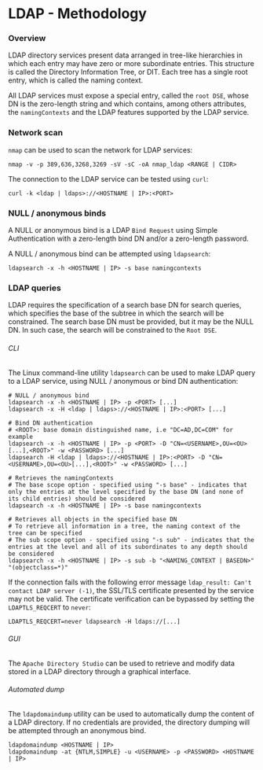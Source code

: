 # LDAP - Methodology

### Overview

LDAP directory services present data arranged in tree-like hierarchies in which
each entry may have zero or more subordinate entries. This structure is called
the Directory Information Tree, or DIT. Each tree has a single root entry,
which is called the naming context.

All LDAP services must expose a special entry, called the `root DSE`, whose DN
is the zero-length string and which contains, among others attributes, the
`namingContexts` and the LDAP features supported by the LDAP service.

### Network scan

`nmap` can be used to scan the network for LDAP services:

```
nmap -v -p 389,636,3268,3269 -sV -sC -oA nmap_ldap <RANGE | CIDR>
```

The connection to the LDAP service can be tested using `curl`:

```
curl -k <ldap | ldaps>://<HOSTNAME | IP>:<PORT>
```

### NULL / anonymous binds

A NULL or anonymous bind is a LDAP `Bind Request` using Simple Authentication
with a zero-length bind DN and/or a zero-length password.

A NULL / anonymous bind can be attempted using `ldapsearch`:

```
ldapsearch -x -h <HOSTNAME | IP> -s base namingcontexts
```

### LDAP queries

LDAP requires the specification of a search base DN for search queries, which
specifies the base of the subtree in which the search will be constrained. The
search base DN must be provided, but it may be the NULL DN. In such case, the
search will be constrained to the `Root DSE`.

###### CLI

The Linux command-line utility `ldapsearch` can be used to make LDAP query to a
LDAP service, using NULL / anonymous or bind DN authentication:

```
# NULL / anonymous bind
ldapsearch -x -h <HOSTNAME | IP> -p <PORT> [...]
ldapsearch -x -H <ldap | ldaps>://<HOSTNAME | IP>:<PORT> [...]

# Bind DN authentication
# <ROOT>: base domain distinguished name, i.e "DC=AD,DC=COM" for example
ldapsearch -x -h <HOSTNAME | IP> -p <PORT> -D "CN=<USERNAME>,OU=<OU>[...],<ROOT>" -w <PASSWORD> [...]
ldapsearch -H <ldap | ldaps>://<HOSTNAME | IP>:<PORT> -D "CN=<USERNAME>,OU=<OU>[...],<ROOT>" -w <PASSWORD> [...]

# Retrieves the namingContexts
# The base scope option - specified using "-s base" - indicates that only the entries at the level specified by the base DN (and none of its child entries) should be considered   
ldapsearch -x -h <HOSTNAME | IP> -s base namingcontexts

# Retrieves all objects in the specified base DN
# To retrieve all information in a tree, the naming context of the tree can be specified
# The sub scope option - specified using "-s sub" - indicates that the entries at the level and all of its subordinates to any depth should be considered
ldapsearch -x -h <HOSTNAME | IP> -s sub -b "<NAMING_CONTEXT | BASEDN>" "(objectclass=*)"
```

If the connection fails with the following error message `ldap_result: Can't
contact LDAP server (-1)`, the SSL/TLS certificate presented by the service may
not be valid. The certificate verification can be bypassed by setting the
`LDAPTLS_REQCERT` to `never`:

```
LDAPTLS_REQCERT=never ldapsearch -H ldaps://[...]
```

###### GUI

The `Apache Directory Studio` can be used to retrieve and modify data stored in
a LDAP directory through a graphical interface.

###### Automated dump

The `ldapdomaindump` utility can be used to automatically dump the content of
a LDAP directory. If no credentials are provided, the directory dumping will
be attempted through an anonymous bind.

```
ldapdomaindump <HOSTNAME | IP>
ldapdomaindump -at {NTLM,SIMPLE} -u <USERNAME> -p <PASSWORD> <HOSTNAME | IP>
```
